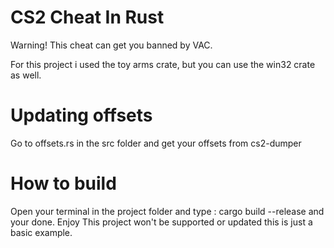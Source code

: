 # CS2 Cheat In Rust
Warning! This cheat can get you banned by VAC.

For this project i used the toy arms crate, but you can use the win32 crate as well.

# Updating offsets
Go to offsets.rs in the src folder and get your offsets from cs2-dumper

# How to build
Open your terminal in the project folder and type : cargo build --release 
and your done. Enjoy
This project won't be supported or updated this is just a basic example.
